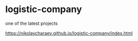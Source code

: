 # logistic-company
one of the latest projects




https://nikolaycharaev.github.io/logistic-company/index.html
